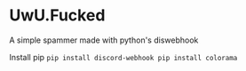 # UwU.Fucked
A simple spammer made with python's diswebhook

Install pip
``
pip install discord-webhook
pip install colorama
``
